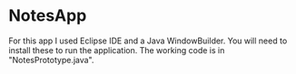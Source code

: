 # NotesApp
For this app I used Eclipse IDE and a Java WindowBuilder. You will need to install these to run the application. The working code is in "NotesPrototype.java".
